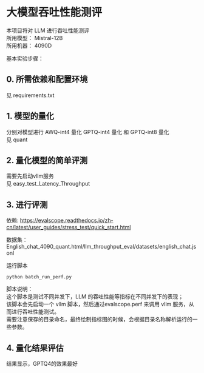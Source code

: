 大模型吞吐性能测评
==============
本项目将对 LLM 进行吞吐性能测评  
所用模型： Mistral-12B  
所用机器： 4090D

基本实验步骤：

## 0. 所需依赖和配置环境
见 requirements.txt

## 1. 模型的量化
分别对模型进行 AWQ-int4 量化  GPTQ-int4 量化 和 GPTQ-int8 量化  
见 quant 

## 2. 量化模型的简单评测
需要先启动vllm服务  
见 easy_test_Latency_Throughput

## 3. 进行评测

依赖: https://evalscope.readthedocs.io/zh-cn/latest/user_guides/stress_test/quick_start.html  

数据集：English_chat_4090_quant.html/llm_throughput_eval/datasets/english_chat.jsonl  

运行脚本
```
python batch_run_perf.py
```
脚本说明：  
这个脚本是测试不同并发下，LLM 的吞吐性能等指标在不同并发下的表现；  
该脚本会先启动一个 vllm 脚本，然后通过evalscope.perf 来调用 vllm 服务，从而进行吞吐性能测试。  
需要注意保存的目录命名，最终绘制指标图的时候，会根据目录名称解析运行的一些参数。

## 4. 量化结果评估
结果显示，GPTQ4的效果最好

